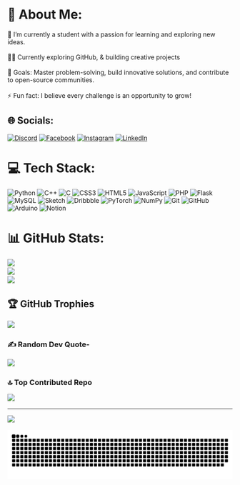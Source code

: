 # 💫 About Me:    
🌱 I’m currently a student with a passion for learning and exploring new ideas. <br>           
👨‍💻 Currently exploring GitHub, & building creative projects<br>   
🎯 Goals: Master problem-solving, build innovative solutions, and contribute to open-source communities.<br>                 
⚡ Fun fact: I believe every challenge is an opportunity to grow!<br>       
 
## 🌐 Socials:  
[![Discord](https://img.shields.io/badge/Discord-%237289DA.svg?logo=discord&logoColor=white)](https://discord.gg/PrinceTimilsina) [![Facebook](https://img.shields.io/badge/Facebook-%231877F2.svg?logo=Facebook&logoColor=white)](https://facebook.com/iamprince7t) [![Instagram](https://img.shields.io/badge/Instagram-%23E4405F.svg?logo=Instagram&logoColor=white)](https://instagram.com/iamprince7t) [![LinkedIn](https://img.shields.io/badge/LinkedIn-%230077B5.svg?logo=linkedin&logoColor=white)](https://linkedin.com/in/PrinceTimilsina) 

# 💻 Tech Stack:
![Python](https://img.shields.io/badge/python-3670A0?style=for-the-badge&logo=python&logoColor=ffdd54) ![C++](https://img.shields.io/badge/c++-%2300599C.svg?style=for-the-badge&logo=c%2B%2B&logoColor=white) ![C](https://img.shields.io/badge/c-%2300599C.svg?style=for-the-badge&logo=c&logoColor=white) ![CSS3](https://img.shields.io/badge/css3-%231572B6.svg?style=for-the-badge&logo=css3&logoColor=white) ![HTML5](https://img.shields.io/badge/html5-%23E34F26.svg?style=for-the-badge&logo=html5&logoColor=white) ![JavaScript](https://img.shields.io/badge/javascript-%23323330.svg?style=for-the-badge&logo=javascript&logoColor=%23F7DF1E) ![PHP](https://img.shields.io/badge/php-%23777BB4.svg?style=for-the-badge&logo=php&logoColor=white) ![Flask](https://img.shields.io/badge/flask-%23000.svg?style=for-the-badge&logo=flask&logoColor=white) ![MySQL](https://img.shields.io/badge/mysql-4479A1.svg?style=for-the-badge&logo=mysql&logoColor=white) ![Sketch](https://img.shields.io/badge/Sketch-FFB387?style=for-the-badge&logo=sketch&logoColor=black) ![Dribbble](https://img.shields.io/badge/Dribbble-EA4C89?style=for-the-badge&logo=dribbble&logoColor=white) ![PyTorch](https://img.shields.io/badge/PyTorch-%23EE4C2C.svg?style=for-the-badge&logo=PyTorch&logoColor=white) ![NumPy](https://img.shields.io/badge/numpy-%23013243.svg?style=for-the-badge&logo=numpy&logoColor=white) ![Git](https://img.shields.io/badge/git-%23F05033.svg?style=for-the-badge&logo=git&logoColor=white) ![GitHub](https://img.shields.io/badge/github-%23121011.svg?style=for-the-badge&logo=github&logoColor=white) ![Arduino](https://img.shields.io/badge/-Arduino-00979D?style=for-the-badge&logo=Arduino&logoColor=white) ![Notion](https://img.shields.io/badge/Notion-%23000000.svg?style=for-the-badge&logo=notion&logoColor=white) 

# 📊 GitHub Stats:
![](https://github-readme-stats.vercel.app/api?username=PrinceTimilsina&theme=dark&hide_border=false&include_all_commits=false&count_private=false)<br/>
![](https://nirzak-streak-stats.vercel.app/?user=PrinceTimilsina&theme=dark&hide_border=false)<br/>
![](https://github-readme-stats.vercel.app/api/top-langs/?username=PrinceTimilsina&theme=dark&hide_border=false&include_all_commits=false&count_private=false&layout=compact)

## 🏆 GitHub Trophies
![](https://github-profile-trophy.vercel.app/?username=PrinceTimilsina&theme=radical&no-frame=false&no-bg=true&margin-w=4)

### ✍️ Random Dev Quote-
![](https://quotes-github-readme.vercel.app/api?type=vetical&theme=radical)

### 🔝 Top Contributed Repo
![](https://github-contributor-stats.vercel.app/api?username=PrinceTimilsina&limit=5&theme=dark&combine_all_yearly_contributions=true)

---
[![](https://visitcount.itsvg.in/api?id=PrinceTimilsina&icon=0&color=0)](https://visitcount.itsvg.in)
<picture>
  <source media="(prefers-color-scheme: dark)" srcset="https://raw.githubusercontent.com/PrinceTimilsina/PrinceTimilsina/output/github-snake-dark.svg" />
  <source media="(prefers-color-scheme: light)" srcset="https://raw.githubusercontent.com/PrinceTimilsina/PrinceTimilsina/output/github-snake.svg" />

  <img alt="github-snake" src="https://raw.githubusercontent.com/PrinceTimilsina/PrinceTimilsina/output/github-snake.svg" />
</picture>





